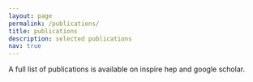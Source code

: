 ```yaml
---
layout: page
permalink: /publications/
title: publications
description: selected publications
nav: true
---
```


A full list of publications is available on inspire hep and google scholar.





